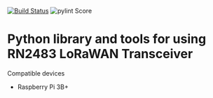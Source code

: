 [![Build Status](https://travis-ci.org/alexantoniades/python-RN2483.svg?branch=master)](https://travis-ci.org/alexantoniades/python-RN2483)
![pylint Score](https://mperlet.github.io/pybadge/badges/9.79.svg)
# Python library and tools for using RN2483 LoRaWAN Transceiver

Compatible devices
- Raspberry Pi 3B+
